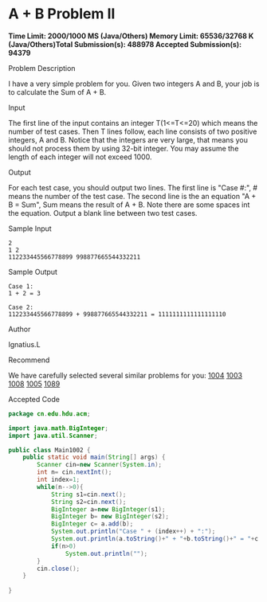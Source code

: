 # A + B Problem II

**Time Limit: 2000/1000 MS (Java/Others)    Memory Limit: 65536/32768 K (Java/Others)Total Submission(s): 488978    Accepted Submission(s): 94379**

Problem Description

I have a very simple problem for you. Given two integers A and B, your job is to calculate the Sum of A + B.

 



Input

The first line of the input contains an integer T(1<=T<=20) which means the number of test cases. Then T lines follow, each line consists of two positive integers, A and B. Notice that the integers are very large, that means you should not process them by using 32-bit integer. You may assume the length of each integer will not exceed 1000.

 



Output

For each test case, you should output two lines. The first line is "Case #:", # means the number of the test case. The second line is the an equation "A + B = Sum", Sum means the result of A + B. Note there are some spaces int the equation. Output a blank line between two test cases.

 



Sample Input

```
2
1 2
112233445566778899 998877665544332211
```

 



Sample Output

```
Case 1:
1 + 2 = 3

Case 2:
112233445566778899 + 998877665544332211 = 1111111111111111110
```

 



Author

Ignatius.L

 



Recommend

We have carefully selected several similar problems for you:  [1004](http://acm.hdu.edu.cn/showproblem.php?pid=1004) [1003](http://acm.hdu.edu.cn/showproblem.php?pid=1003) [1008](http://acm.hdu.edu.cn/showproblem.php?pid=1008) [1005](http://acm.hdu.edu.cn/showproblem.php?pid=1005) [1089](http://acm.hdu.edu.cn/showproblem.php?pid=1089) 





Accepted Code

```java
package cn.edu.hdu.acm;

import java.math.BigInteger;
import java.util.Scanner;

public class Main1002 {
    public static void main(String[] args) {
        Scanner cin=new Scanner(System.in);
        int n= cin.nextInt();
        int index=1;
        while(n-->0){
            String s1=cin.next();
            String s2=cin.next();
            BigInteger a=new BigInteger(s1); 
            BigInteger b= new BigInteger(s2);
            BigInteger c= a.add(b);
            System.out.println("Case " + (index++) + ":");
            System.out.println(a.toString()+" + "+b.toString()+" = "+c.toString());
            if(n>0)
                System.out.println("");
        }
        cin.close();
    }
 
}

```

